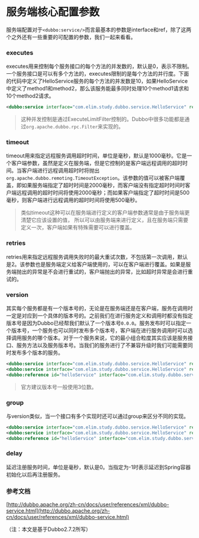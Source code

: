 # 服务端核心配置参数

服务端配置对于`<dubbo:service/>`而言最基本的参数是interface和ref，除了这两个之外还有一些重要的可配置的参数，我们一起来看看。

### executes

executes用来控制每个服务接口的每个方法的并发数的，默认是0，表示不限制。一个服务接口是可以有多个方法的，executes限制的是每个方法的并行度。下面的代码中定义了HelloService服务的每个方法的并发数是10，如果HelloService中定义了method1和method2，那么该服务能最多同时处理10个method1请求和10个method2请求。

```xml
<dubbo:service interface="com.elim.study.dubbo.service.HelloService" ref="helloService" executes="10" />
```

> 这种并发控制是通过ExecuteLimitFilter控制的。Dubbo中很多功能都是通过`org.apache.dubbo.rpc.Filter`来实现的。

### timeout

timeout用来指定远程服务调用超时时间，单位是毫秒，默认是1000毫秒。它是一个客户端参数，虽然是定义在服务端，但是它控制的是客户端远程调用的超时时间。当客户端进行远程调用超时时将抛出`org.apache.dubbo.remoting.TimeoutException`。该参数的值可以被客户端覆盖，即如果服务端指定了超时时间是2000毫秒，而客户端没有指定超时时间时客户端远程调用的超时时间将使用2000毫秒；而如果客户端指定了超时时间是500毫秒，则客户端进行远程调用的超时时间将使用500毫秒。

> 类似timeout这种可以在服务端进行定义的客户端参数通常是由于服务端更清楚它应该设置的值，
所以可以由服务端来进行定义，且在服务端只需要定义一次，客户端如果有特殊需要可以进行覆盖。
### retries

retries用来指定远程服务调用失败时的最大重试次数，不包括第一次调用，默认是2。该参数也是服务端定义给客户端使用的，可以在客户端进行覆盖。如果是服务端抛出的异常是不会进行重试的，客户端抛出的异常，比如超时异常是会进行重试的。

### version

其实每个服务都是有一个版本号的，无论是在服务端还是在客户端，服务在调用时一定是对应到一个具体的版本号的。之前我们在进行服务定义和调用时都没有指定版本号是因为Dubbo已经帮我们默认了一个版本号`0.0.0`。服务发布时可以指定一个版本号，一个服务也可以同时发布多个版本号，客户端在进行服务调用时可以选择调用服务的哪个版本。对于一个服务来说，它的最小组合粒度其实应该是服务接口、服务方法以及服务版本号。当我们的服务进行了不兼容升级时我们可能需要同时发布多个版本的服务。

```xml
<dubbo:service interface="com.elim.study.dubbo.service.HelloService" ref="helloService" version="1.0.0" />
<dubbo:service interface="com.elim.study.dubbo.service.HelloService" ref="helloService2" version="1.0.1" />
<dubbo:reference id="helloService" interface="com.elim.study.dubbo.service.HelloService" version="1.0.1" />
```

> 官方建议版本号一般使用3位数。

### group

与version类似，当一个接口有多个实现时还可以通过group来区分不同的实现。

```xml
<dubbo:service interface="com.elim.study.dubbo.service.HelloService" ref="helloService" group="A" />
<dubbo:service interface="com.elim.study.dubbo.service.HelloService" ref="helloService2" group="B" />
<dubbo:reference id="helloService" interface="com.elim.study.dubbo.service.HelloService" group="A"/>
```

### delay

延迟注册服务时间，单位是毫秒，默认是0。当指定为-1时表示延迟到Spring容器初始化以后再注册服务。

### 

### 参考文档

[http://dubbo.apache.org/zh-cn/docs/user/references/xml/dubbo-service.html](http://dubbo.apache.org/zh-cn/docs/user/references/xml/dubbo-service.html)

（注：本文是基于Dubbo2.7.2所写）